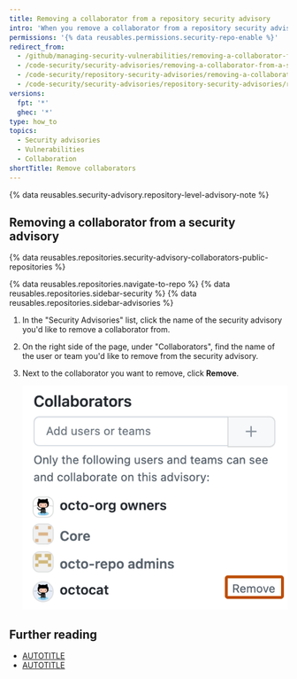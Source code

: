 ```yaml
---
title: Removing a collaborator from a repository security advisory
intro: 'When you remove a collaborator from a repository security advisory, they lose read and write access to the security advisory''s discussion and metadata.'
permissions: '{% data reusables.permissions.security-repo-enable %}'
redirect_from:
  - /github/managing-security-vulnerabilities/removing-a-collaborator-from-a-security-advisory
  - /code-security/security-advisories/removing-a-collaborator-from-a-security-advisory
  - /code-security/repository-security-advisories/removing-a-collaborator-from-a-repository-security-advisory
  - /code-security/security-advisories/repository-security-advisories/removing-a-collaborator-from-a-repository-security-advisory
versions:
  fpt: '*'
  ghec: '*'
type: how_to
topics:
  - Security advisories
  - Vulnerabilities
  - Collaboration
shortTitle: Remove collaborators
---
```


{% data reusables.security-advisory.repository-level-advisory-note %}

## Removing a collaborator from a security advisory

{% data reusables.repositories.security-advisory-collaborators-public-repositories %}

{% data reusables.repositories.navigate-to-repo %}
{% data reusables.repositories.sidebar-security %}
{% data reusables.repositories.sidebar-advisories %}
1. In the "Security Advisories" list, click the name of the security advisory you'd like to remove a collaborator from.
1. On the right side of the page, under "Collaborators", find the name of the user or team you'd like to remove from the security advisory.
1. Next to the collaborator you want to remove, click **Remove**.

   ![Screenshot of the "Collaborators" area in the right sidebar of a draft security advisory. The "Remove username" button is outlined in dark orange.](/assets/images/help/security/security-advisory-remove-collaborator.png)

## Further reading

* [AUTOTITLE](/code-security/security-advisories/working-with-repository-security-advisories/permission-levels-for-repository-security-advisories)
* [AUTOTITLE](/code-security/security-advisories/working-with-repository-security-advisories/adding-a-collaborator-to-a-repository-security-advisory)
